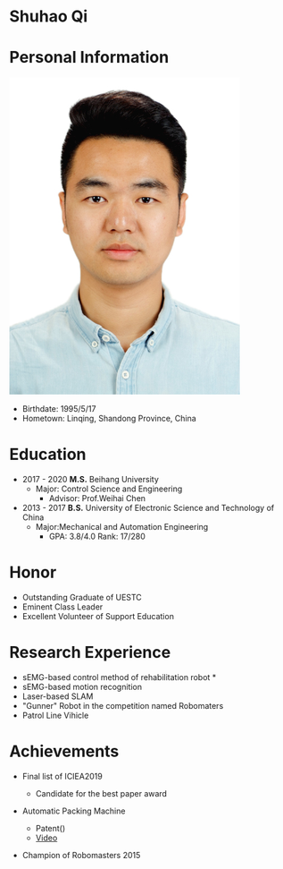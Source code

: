 # Shuhao Qi
# Personal Information
 ![image](https://github.com/Miracle-qi/miracle-qi.github.io/blob/master/picture.JPG) 
* Birthdate: 1995/5/17
* Hometown: Linqing, Shandong Province, China

# Education

* 2017 - 2020 **M.S.**  Beihang University
  * Major: Control Science and Engineering
    * Advisor: Prof.Weihai Chen
* 2013 - 2017 **B.S.**  University of Electronic Science and Technology of China
  * Major:Mechanical and Automation Engineering
    * GPA: 3.8/4.0 Rank: 17/280

# Honor

* Outstanding Graduate of UESTC
* Eminent Class Leader
* Excellent Volunteer of Support Education

# Research Experience

* sEMG-based control method of rehabilitation robot
  * 
* sEMG-based motion recognition
* Laser-based SLAM
* "Gunner" Robot in the competition named Robomaters
* Patrol Line Vihicle

# Achievements

* Final list of ICIEA2019

  * Candidate for the best paper award

* Automatic Packing Machine

  * Patent()
  * [Video](http://v.youku.com/v_show/id_XMTU2MzgyMTI0OA==.html?from=s1.8-1-1.2)

* Champion of Robomasters 2015


